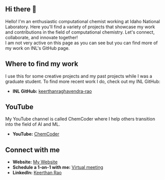 ## Hi there 👋

Hello! I'm an enthusiastic computational chemist working at Idaho National Laboratory. Here you'll find a variety of projects that showcase my work and contributions in the field of computational chemistry. Let's connect, collaborate, and innovate together!\
I am not very active on this page as you can see but you can find more of my work on INL's GitHub page.

## Where to find my work

I use this for some creative projects and my past projects while I was a graduate student. To find more recent work I do, check out my INL GitHub:
- **INL GitHub:** [keerthanraghavendra-rao](https://github.inl.gov/keerthanraghavendra-rao)

## YouTube

My YouTube channel is called ChemCoder where I help others transition into the field of AI and ML.

- **YouTube:** [ChemCoder](https://www.youtube.com/@ChemCoder404)

## Connect with me
- **Website:** [My Website](https://kra268.github.io/KeerthanRaoWeb/)
- **Schedule a 1-on-1 with me:** [Virtual meeting](https://buymeacoffee.com/ChemCoder/e/387694)
- **LinkedIn:** [Keerthan Rao](https://www.linkedin.com/in/keerthan-kra268/)


